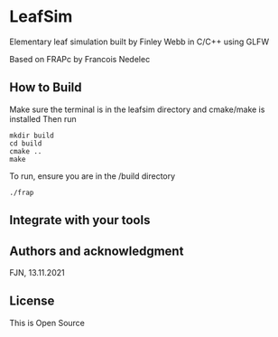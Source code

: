 # LeafSim

Elementary leaf simulation built by Finley Webb in C/C++ using GLFW

Based on FRAPc by Francois Nedelec

## How to Build

Make sure the terminal is in the leafsim directory and cmake/make is installed
Then run

```
mkdir build
cd build
cmake ..
make
```

To run, ensure you are in the /build directory

```
./frap
```

## Integrate with your tools

## Authors and acknowledgment

FJN, 13.11.2021

## License

This is Open Source

